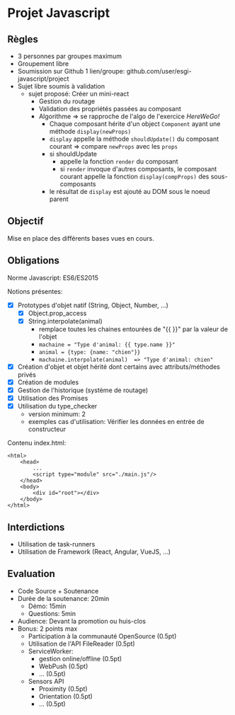 # Projet Javascript

## Règles

- 3 personnes par groupes maximum
- Groupement libre
- Soumission sur Github 1 lien/groupe: github.com/user/esgi-javascript/project
- Sujet libre soumis à validation
	- sujet proposé: Créer un mini-react
		- Gestion du routage
		- Validation des propriétés passées au composant
		- Algorithme => se rapproche de l'algo de l'exercice *HereWeGo!*
			- Chaque composant hérite d'un object `Component` ayant une méthode `display(newProps)`
			- `display` appelle la méthode `shouldUpdate()` du composant courant => compare `newProps` avec les `props`
			- si shouldUpdate
				- appelle la fonction `render` du composant
				- si `render` invoque d'autres composants, le composant courant appelle la fonction `display(compProps)` des sous-composants
			- le résultat de `display` est ajouté au DOM sous le noeud parent

## Objectif

Mise en place des différents bases vues en cours.

## Obligations

Norme Javascript: ES6/ES2015

Notions présentes:
- [X] Prototypes d'objet natif (String, Object, Number, ...)
	- [X] Object.prop_access
	- [X] String.interpolate(animal)
		- remplace toutes les chaines entourées de "{{ }}" par la valeur de l'objet
		-  `machaine = "Type d'animal: {{ type.name }}"`
		- `animal = {type: {name: "chien"}}`
		- `machaine.interpolate(animal)  => "Type d'animal: chien"`
- [X] Création d'objet et objet hérité dont certains avec attributs/méthodes privés
- [X] Création de modules
- [X] Gestion de l'historique (système de routage)
- [X] Utilisation des Promises
- [X] Utilisation du type_checker
	- version minimum: 2
	- exemples cas d'utilisation: Vérifier les données en entrée de constructeur 

Contenu index.html:

    <html>
	    <head>
		    ...
		    <script type="module" src="./main.js"/>
	    </head>
	    <body>
		    <div id="root"></div>
		</body>
	</html>

## Interdictions

- Utilisation de task-runners
- Utilisation de Framework (React, Angular, VueJS, ...)

## Evaluation

- Code Source + Soutenance
- Durée de la soutenance: 20min
	- Démo: 15min
	- Questions: 5min
- Audience: Devant la promotion ou huis-clos
- Bonus: 2 points max
	- Participation à la communauté OpenSource (0.5pt)
	- Utilisation de l'API FileReader (0.5pt)
	- ServiceWorker:
		- gestion online/offline (0.5pt)
		- WebPush (0.5pt)
		- ... (0.5pt)
	- Sensors API
		- Proximity (0.5pt)
		- Orientation (0.5pt)
		- ... (0.5pt)
